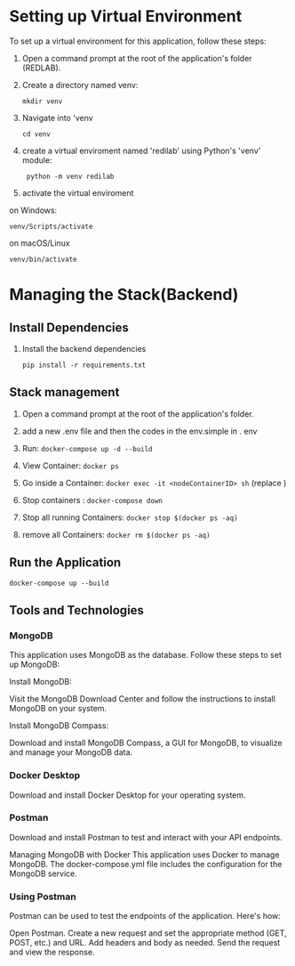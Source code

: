 

# Setting up Virtual Environment
To set up a virtual environment for this application, follow these steps:

1. Open a command prompt at the root of the application's folder (REDLAB).
2. Create a directory named venv:

    `mkdir venv`

3. Navigate into 'venv

    `cd venv`

4. create a virtual enviroment named 'redilab' using Python's 'venv' module: 

    ` python -m venv redilab`

5. activate the virtual enviroment 

on Windows:

`venv/Scripts/activate`

on macOS/Linux

`venv/bin/activate`

# Managing the Stack(Backend)
## Install Dependencies

1. Install the backend dependencies

    `pip install -r requirements.txt`


## Stack management

1. Open a command prompt at the root of the application's folder.

2. add a new .env file and then the codes in the env.simple in . env
3. Run: `docker-compose up -d --build`
3. View Container: `docker ps`

4. Go inside a Container: `docker exec -it <nodeContainerID> sh` (replace <nodeContainerID>)
5. Stop containers : `docker-compose down`
6. Stop all running Containers: `docker stop $(docker ps -aq)`
7. remove all Containers: `docker rm $(docker ps -aq)`

## Run the Application

    docker-compose up --build
## Tools and Technologies
### MongoDB

This application uses MongoDB as the database. Follow these steps to set up MongoDB:

Install MongoDB:

Visit the MongoDB Download Center and follow the instructions to install MongoDB on your system.

Install MongoDB Compass:

Download and install MongoDB Compass, a GUI for MongoDB, to visualize and manage your MongoDB data.

### Docker Desktop

Download and install Docker Desktop for your operating system.

### Postman

Download and install Postman to test and interact with your API endpoints.

Managing MongoDB with Docker
This application uses Docker to manage MongoDB. The docker-compose.yml file includes the configuration for the MongoDB service.

### Using Postman
Postman can be used to test the endpoints of the application. Here's how:

Open Postman.
Create a new request and set the appropriate method (GET, POST, etc.) and URL.
Add headers and body as needed.
Send the request and view the response.
